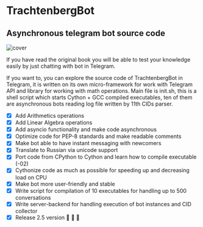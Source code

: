 # TrachtenbergBot
## Asynchronous telegram bot source code

![cover](https://github.com/vadimfedulov395/trachtenberg-sci/raw/master/cover.jpg)

If you have read the original book you will be able to test your knowledge easily by just chatting with bot in Telegram.

If you want to, you can explore the source code of TrachtenbergBot in Telegram, it is written on its own micro-framework for work with Telegram API and library for working with math operations. Main file is init.sh, this is a shell script which starts Cython + GCC compiled executables, ten of them are asynchronous bots reading log file written by 11th CIDs parser.

- [x] Add Arithmetics operations
- [x] Add Linear Algebra operations
- [x] Add asyncio functionality and make code asynchronous
- [x] Optimize code for PEP-8 standards and make readable comments
- [x] Make bot able to have instant messaging with newcomers
- [x] Translate to Russian via unicode support
- [x] Port code from CPython to Cython and learn how to compile executable (-02)
- [x] Cythonize code as much as possible for speeding up and decreasing load on CPU
- [x] Make bot more user-friendly and stable
- [x] Write script for compilation of 10 executables for handling up to 500 conversations
- [x] Write server-backend for handling execution of bot instances and CID collector
- [x] Release 2.5 version :tada: :tada: :tada:
